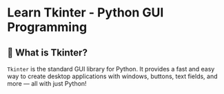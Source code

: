 # Learn Tkinter - Python GUI Programming

## 📌 What is Tkinter?

`Tkinter` is the standard GUI library for Python. It provides a fast and easy way to create desktop applications with windows, buttons, text fields, and more — all with just Python!
